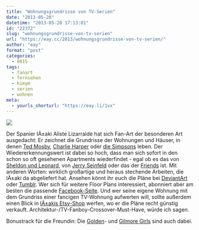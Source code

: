 ```yaml
---
title: "Wohnungsgrundrisse von TV-Serien"
date: "2013-05-20"
datetime: "2013-05-20 17:13:01"
id: "22372"
slug: "wohnungsgrundrisse-von-tv-serien"
url: "https://eay.cc/2013/wohnungsgrundrisse-von-tv-serien/"
author: "eay"
format: "post"
categories:
  - 0815
tags:
  - fanart
  - fernsehen
  - himym
  - serien
  - wohnen
meta:
  - yourls_shorturl: "https://eay.li/1vx"
---
```


![](https://eay.cc/uploads/2013/himymfloorplan.jpg)

Der Spanier IÃ±aki Aliste Lizarralde hat sich Fan-Art der besonderen Art ausgedacht: Er zeichnet die Grundrisse der Wohnungen und Häuser, in denen [Ted Mosby](http://nikneuk.deviantart.com/art/Ted-Mosby-apartment-from-HIMYM-326762984), [Charlie Harper](http://nikneuk.deviantart.com/art/Beach-House-of-Charlie-Harper-from-TAAHM-347659571) oder [die Simpsons](http://nikneuk.deviantart.com/art/House-of-Simpson-family-Both-floorplans-352713270) leben. Der Wiedererkennungswert ist dabei so hoch, dass man sich sofort in den schon so oft gesehenen Apartments wiederfindet - egal ob es das von [Sheldon und Leonard](http://nikneuk.deviantart.com/art/Sheldon-and-Leonard-s-apartment-from-TBBT-350122345), von [Jerry Seinfeld](http://nikneuk.deviantart.com/art/Jerry-Seinfeld-Apartment-floorplan-331014974) oder das der [Friends](http://nikneuk.deviantart.com/art/FRIENDS-Apartments-Floorplan-322450383) ist. Mit anderen Worten: wirklich großartige und heraus stechende Arbeiten, die IÃ±aki da abgeliefert hat. Ansehen könnt ihr euch die Pläne bei [DeviantArt](http://nikneuk.deviantart.com/) oder [Tumblr](http://inakialistelizarralde.tumblr.com/). Wer sich für weitere Floor Plans interessiert, abonniert aber am besten die passende [Facebook-Seite](https://www.facebook.com/pages/TV-Floorplans-More/338092586285019). Und wer seine eigene Wohnung mit dem Grundriss einer fancigen TV-Wohnung aufwerten will, sollte außerdem einen Blick in [IÃ±akis Etsy-Shop](http://www.etsy.com/shop/TVFLOORPLANSandMORE) werfen, wo er die Pläne recht günstig verkauft. Architektur-/TV-Fanboy-Crossover-Must-Have, würde ich sagen.

Bonustrack für die Freundin: Die [Golden](http://nikneuk.deviantart.com/art/The-Golden-Girls-House-floorplan-v-2-326760231)\- und [Gilmore Girls](http://nikneuk.deviantart.com/art/House-of-Lorelai-and-Rory-Gilmore-Ground-Floor-352161723) sind auch dabei.
